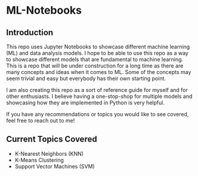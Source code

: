 # ML-Notebooks

## Introduction

This repo uses Jupyter Notebooks to showcase different machine learning (ML) and data analysis models. I hope to be able to use this repo as a way to showcase different models that are fundamental to machine learning. This is a repo that will be under construction for a long time as there are many concepts and ideas when it comes to ML. Some of the concepts may seem trivial and easy but everybody has their own starting point.

I am also creating this repo as a sort of reference guide for myself and for other enthusiasts. I believe having a one-stop-shop for multiple models and showcasing how they are implemented in Python is very helpful.

If you have any recommendations or topics you would like to see covered, feel free to reach out to me!

## Current Topics Covered

- K-Nearest Neighbors (KNN)
- K-Means Clustering
- Support Vector Machines (SVM)
